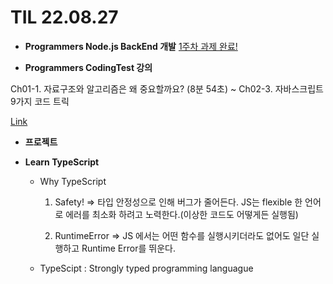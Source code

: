 # TIL 22.08.27

- **Programmers Node.js BackEnd 개발**
  [1주차 과제 완료!](https://github.com/learn-programmers/prgrms-web-node-6/issues/4)

- **Programmers CodingTest 강의**

Ch01-1. 자료구조와 알고리즘은 왜 중요할까요? (8분 54초) ~
Ch02-3. 자바스크립트 9가지 코드 트릭

[Link](https://school.programmers.co.kr/learn/courses/13213)

- **프로젝트**

- **Learn TypeScript**

  - Why TypeScript

    1. Safety! => 타입 안정성으로 인해 버그가 줄어든다. JS는 flexible 한 언어로 에러를 최소화 하려고 노력한다.(이상한 코드도 어떻게든 실행됨)

    2. RuntimeError => JS 에서는 어떤 함수를 실행시키더라도 없어도 일단 실행하고 Runtime Error를 뛰운다.

  - TypeScipt : Strongly typed programming languague
